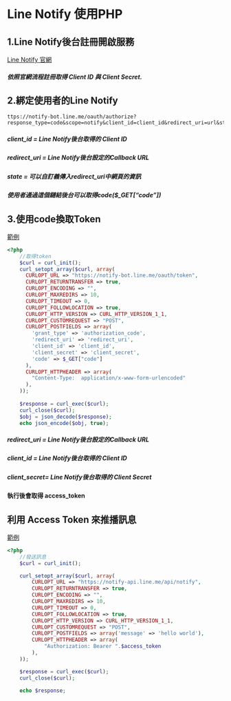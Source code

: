 # Line Notify 使用PHP


## 1.Line Notify後台註冊開啟服務
[Line Notify 官網](https://notify-bot.line.me/zh_TW/)

##### 依照官網流程註冊取得 Client ID 與 Client Secret.

## 2.綁定使用者的Line Notify

```url
ttps://notify-bot.line.me/oauth/authorize?response_type=code&scope=notify&client_id=client_id&redirect_uri=url&state=state
```
##### client_id = Line Notify後台取得的 Client ID
##### redirect_uri = Line Notify後台設定的Callback URL
##### state = 可以自訂義傳入redirect_uri中網頁的資訊
##### 使用者通過這個鏈結後台可以取得code($_GET[“code”])

## 3.使用code換取Token
[範例]()
```php
<?php
    //取得token
    $curl = curl_init();
    curl_setopt_array($curl, array(
      CURLOPT_URL => "https://notify-bot.line.me/oauth/token",
      CURLOPT_RETURNTRANSFER => true,
      CURLOPT_ENCODING => "",
      CURLOPT_MAXREDIRS => 10,
      CURLOPT_TIMEOUT => 0,
      CURLOPT_FOLLOWLOCATION => true,
      CURLOPT_HTTP_VERSION => CURL_HTTP_VERSION_1_1,
      CURLOPT_CUSTOMREQUEST => "POST",
      CURLOPT_POSTFIELDS => array(
        'grant_type' => 'authorization_code',
        'redirect_uri' => 'redirect_uri',
        'client_id' => 'client_id',
        'client_secret' => 'client_secret',
        'code' => $_GET["code"]
      ),
      CURLOPT_HTTPHEADER => array(
        "Content-Type:  application/x-www-form-urlencoded"
      ),
    ));
    
    $response = curl_exec($curl);
    curl_close($curl);
    $obj = json_decode($response);
    echo json_encode($obj, true);
```
##### redirect_uri = Line Notify後台設定的Callback URL
##### client_id = Line Notify後台取得的 Client ID
##### client_secret= Line Notify後台取得的 Client Secret
#### 執行後會取得 access_token

## 利用 Access Token 來推播訊息
[範例]()
```php
<?php
    //發送訊息
    $curl = curl_init();

    curl_setopt_array($curl, array(
        CURLOPT_URL => "https://notify-api.line.me/api/notify",
        CURLOPT_RETURNTRANSFER => true,
        CURLOPT_ENCODING => "",
        CURLOPT_MAXREDIRS => 10,
        CURLOPT_TIMEOUT => 0,
        CURLOPT_FOLLOWLOCATION => true,
        CURLOPT_HTTP_VERSION => CURL_HTTP_VERSION_1_1,
        CURLOPT_CUSTOMREQUEST => "POST",
        CURLOPT_POSTFIELDS => array('message' => 'hello world'),
        CURLOPT_HTTPHEADER => array(
            "Authorization: Bearer ".$access_token
        ),
    ));

    $response = curl_exec($curl);
    curl_close($curl);

    echo $response;
```
